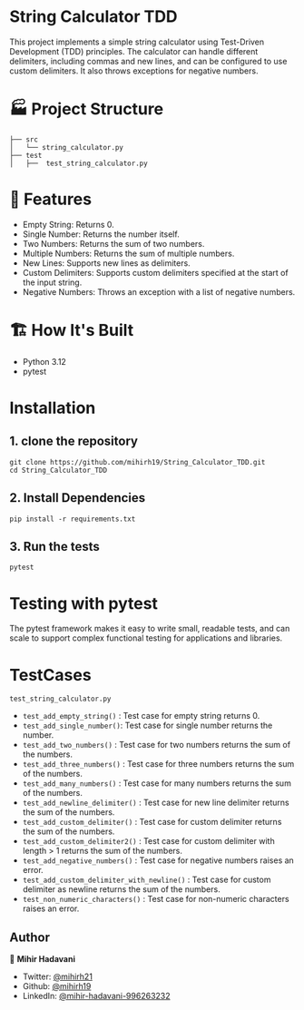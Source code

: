 # String Calculator TDD

This project implements a simple string calculator using Test-Driven Development (TDD) principles. The calculator can handle different delimiters, including commas and new lines, and can be configured to use custom delimiters. It also throws exceptions for negative numbers.

# 🏭 Project Structure

    ├── src
    │   └── string_calculator.py
    ├── test
    │   ├──  test_string_calculator.py

# 🎯 Features

- Empty String: Returns 0.
- Single Number: Returns the number itself.
- Two Numbers: Returns the sum of two numbers.
- Multiple Numbers: Returns the sum of multiple numbers.
- New Lines: Supports new lines as delimiters.
- Custom Delimiters: Supports custom delimiters specified at the start of the input string.
- Negative Numbers: Throws an exception with a list of negative numbers.

# 🏗️ How It's Built

- Python 3.12
- pytest

# Installation

## 1. clone the repository

```
git clone https://github.com/mihirh19/String_Calculator_TDD.git
cd String_Calculator_TDD
```

## 2. Install Dependencies

```
pip install -r requirements.txt
```

## 3. Run the tests

```
pytest
```

# Testing with pytest

The pytest framework makes it easy to write small, readable tests, and can scale to support complex functional testing for applications and libraries.

# TestCases

`test_string_calculator.py`

- `test_add_empty_string()` : Test case for empty string returns 0.
- `test_add_single_number()`: Test case for single number returns the number.
- `test_add_two_numbers()` : Test case for two numbers returns the sum of the numbers.
- `test_add_three_numbers()` : Test case for three numbers returns the sum of the numbers.
- `test_add_many_numbers()` : Test case for many numbers returns the sum of the numbers.
- `test_add_newline_delimiter()` : Test case for new line delimiter returns the sum of the numbers.
- `test_add_custom_delimiter()` : Test case for custom delimiter returns the sum of the numbers.
- `test_add_custom_delimiter2()` : Test case for custom delimiter with length > 1 returns the sum of the numbers.
- `test_add_negative_numbers()` : Test case for negative numbers raises an error.
- `test_add_custom_delimiter_with_newline()` : Test case for custom delimiter as newline returns the sum of the numbers.
- `test_non_numeric_characters()` : Test case for non-numeric characters raises an error.

## Author

👤 **Mihir Hadavani**

- Twitter: [@mihirh21](https://twitter.com/mihirh21)
- Github: [@mihirh19](https://github.com/mihirh19)
- LinkedIn: [@mihir-hadavani-996263232](https://linkedin.com/in/mihir-hadavani-996263232)
